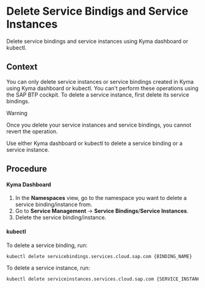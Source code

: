 # Delete Service Bindigs and Service Instances

Delete service bindings and service instances using Kyma dashboard or kubectl.

## Context

You can only delete service instances or service bindings created in Kyma using Kyma dashboard or kubectl. You can't perform these operations using the SAP BTP cockpit. To delete a service instance, first delete its service bindings.

> [!WARNING]
> Once you delete your service instances and service bindings, you cannot revert the operation.

Use either Kyma dashboard or kubectl to delete a service binding or a service instance.

## Procedure

<!-- tabs:start -->
#### **Kyma Dashboard**

1. In the **Namespaces** view, go to the namespace you want to delete a service binding/instance from.
2. Go to **Service Management** -> **Service Bindings**/**Service Instances**.
3. Delete the service binding/instance.

#### **kubectl**

To delete a service binding, run:

```bash
kubectl delete servicebindings.services.cloud.sap.com {BINDING_NAME}
```

To delete a service instance, run:

```bash
kubectl delete serviceinstances.services.cloud.sap.com {SERVICE_INSTANCE_NAME}
```
<!-- tabs:end -->

